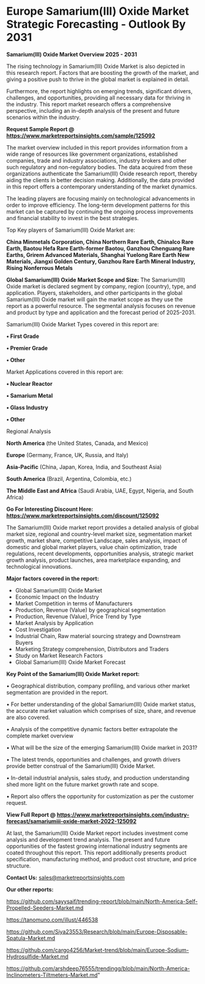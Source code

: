  # Europe Samarium(III) Oxide Market Strategic Forecasting - Outlook By 2031

<Strong> Samarium(III) Oxide Market Overview 2025 - 2031</strong>

The rising technology in Samarium(III) Oxide Market is also depicted in this research report. Factors that are boosting the growth of the market, and giving a positive push to thrive in the global market is explained in detail.

Furthermore, the report highlights on emerging trends, significant drivers, challenges, and opportunities, providing all necessary data for thriving in the industry. This report market research offers a comprehensive perspective, including an in-depth analysis of the present and future scenarios within the industry.

<strong>Request Sample Report @ <a href=https://www.marketreportsinsights.com/sample/125092>https://www.marketreportsinsights.com/sample/125092</a></strong>

The market overview included in this report provides information from a wide range of resources like government organizations, established companies, trade and industry associations, industry brokers and other such regulatory and non-regulatory bodies. The data acquired from these organizations authenticate the Samarium(III) Oxide research report, thereby aiding the clients in better decision making. Additionally, the data provided in this report offers a contemporary understanding of the market dynamics.

The leading players are focusing mainly on technological advancements in order to improve efficiency. The long-term development patterns for this market can be captured by continuing the ongoing process improvements and financial stability to invest in the best strategies.

Top Key players of Samarium(III) Oxide Market are:

<strong>China Minmetals Corporation, China Northern Rare Earth, Chinalco Rare Earth, Baotou Hefa Rare Earth-former Baotou, Ganzhou Chenguang Rare Earths, Grirem Advanced Materials, Shanghai Yuelong Rare Earth New Materials, Jiangxi Golden Century, Ganzhou Rare Earth Mineral Industry, Rising Nonferrous Metals</strong>

<strong><b>Global Samarium(III) Oxide Market Scope and Size:</b></strong>
The Samarium(III) Oxide market is declared segment by company, region (country), type, and application. Players, stakeholders, and other participants in the global Samarium(III) Oxide market will gain the market scope as they use the report as a powerful resource. The segmental analysis focuses on revenue and product by type and application and the forecast period of 2025-2031.

Samarium(III) Oxide Market Types covered in this report are:

<strong>• First Grade

• Premier Grade

• Other</strong>

Market Applications covered in this report are:

<strong>• Nuclear Reactor

• Samarium Metal

• Glass Industry

• Other</strong> 

Regional Analysis

<strong>North America</strong> (the United States, Canada, and Mexico)

<strong>Europe</strong> (Germany, France, UK, Russia, and Italy)

<strong>Asia-Pacific</strong> (China, Japan, Korea, India, and Southeast Asia)

<strong>South America</strong> (Brazil, Argentina, Colombia, etc.)

<strong>The Middle East and Africa</strong> (Saudi Arabia, UAE, Egypt, Nigeria, and South Africa)

<strong>Go For Interesting Discount Here: <a href=https://www.marketreportsinsights.com/discount/125092>https://www.marketreportsinsights.com/discount/125092</a></strong>

The Samarium(III) Oxide market report provides a detailed analysis of global market size, regional and country-level market size, segmentation market growth, market share, competitive Landscape, sales analysis, impact of domestic and global market players, value chain optimization, trade regulations, recent developments, opportunities analysis, strategic market growth analysis, product launches, area marketplace expanding, and technological innovations.

<strong><b>Major factors covered in the report:</b></strong>
<ul>
  <li>Global Samarium(III) Oxide Market </li>
  <li>Economic Impact on the Industry</li>
  <li>Market Competition in terms of Manufacturers</li>
  <li>Production, Revenue (Value) by geographical segmentation</li>
  <li>Production, Revenue (Value), Price Trend by Type</li>
  <li>Market Analysis by Application</li>
  <li>Cost Investigation</li>
  <li>Industrial Chain, Raw material sourcing strategy and Downstream Buyers</li>
  <li>Marketing Strategy comprehension, Distributors and Traders</li>
  <li>Study on Market Research Factors</li>
  <li>Global Samarium(III) Oxide Market Forecast</li>
</ul>

<strong><b>Key Point of the Samarium(III) Oxide Market report:</b></strong>

• Geographical distribution, company profiling, and various other market segmentation are provided in the report.

• For better understanding of the global Samarium(III) Oxide market status, the accurate market valuation which comprises of size, share, and revenue are also covered.

• Analysis of the competitive dynamic factors better extrapolate the complete market overview

• What will be the size of the emerging Samarium(III) Oxide market in 2031?

• The latest trends, opportunities and challenges, and growth drivers provide better construal of the Samarium(III) Oxide Market.

• In-detail industrial analysis, sales study, and production understanding shed more light on the future market growth rate and scope.

• Report also offers the opportunity for customization as per the customer request.

<strong><b>View Full Report @ <a href=https://www.marketreportsinsights.com/industry-forecast/samariumiii-oxide-market-2022-125092>https://www.marketreportsinsights.com/industry-forecast/samariumiii-oxide-market-2022-125092</a></b></strong>


At last, the Samarium(III) Oxide Market report includes investment come analysis and development trend analysis. The present and future opportunities of the fastest growing international industry segments are coated throughout this report. This report additionally presents product specification, manufacturing method, and product cost structure, and price structure.

<strong>Contact Us:</strong>
sales@marketreportsinsights.com

<strong>Our other reports:</strong>

<a href=https://github.com/sayysaif/trending-report/blob/main/North-America-Self-Propelled-Seeders-Market.md>https://github.com/sayysaif/trending-report/blob/main/North-America-Self-Propelled-Seeders-Market.md</a>

<a href=https://tanomuno.com/illust/446538>https://tanomuno.com/illust/446538</a>

<a href=https://github.com/Siya23553/Research/blob/main/Europe-Disposable-Spatula-Market.md>https://github.com/Siya23553/Research/blob/main/Europe-Disposable-Spatula-Market.md</a>

<a href=https://github.com/cargo4256/Market-trend/blob/main/Europe-Sodium-Hydrosulfide-Market.md>https://github.com/cargo4256/Market-trend/blob/main/Europe-Sodium-Hydrosulfide-Market.md</a>

<a href=https://github.com/arshdeep76555/trendingg/blob/main/North-America-Inclinometers-Tiltmeters-Market.md>https://github.com/arshdeep76555/trendingg/blob/main/North-America-Inclinometers-Tiltmeters-Market.md</a>"
